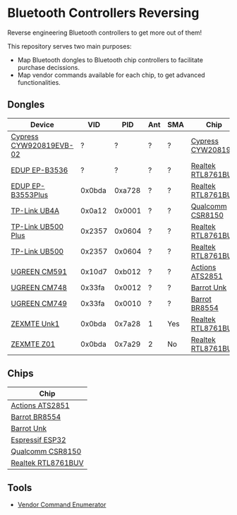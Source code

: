 # Bluetooth Controllers Reversing

Reverse engineering Bluetooth controllers to get more out of them!

This repository serves two main purposes:

- Map Bluetooth dongles to Bluetooth chip controllers to facilitate purchase decissions.
- Map vendor commands available for each chip, to get advanced functionalities.

## Dongles

| Device                                                       | VID    | PID    | Ant | SMA | Chip                                             |
| ------------------------------------------------------------ | ------ | ------ | --- | --- | ------------------------------------------------ |
| [Cypress CYW920819EVB-02](Dongle/Cypress_CYW920819EVB-02.md) | ?      | ?      | ?   | ?   | [Cypress CYW20819](Chip/Cypress_CYW20819.md)     |
| [EDUP EP-B3536](Dongle/EDUP_EP-B3536.md)                     | ?      | ?      | ?   | ?   | [Realtek RTL8761BUV](Chip/Realtek_RTL8761BUV.md) |
| [EDUP EP-B3553Plus](Dongle/EDUP_EP-B3553Plus.md)             | 0x0bda | 0xa728 | ?   | ?   | [Realtek RTL8761BUV](Chip/Realtek_RTL8761BUV.md) |
| [TP-Link UB4A](Dongle/TPLink_UB4A.md)                        | 0x0a12 | 0x0001 | ?   | ?   | [Qualcomm CSR8150](Chip/Qualcomm_CSR8150.md)     |
| [TP-Link UB500 Plus]()                                       | 0x2357 | 0x0604 | ?   | ?   | [Realtek RTL8761BUV](Chip/Realtek_RTL8761BUV.md) |
| [TP-Link UB500]()                                            | 0x2357 | 0x0604 | ?   | ?   | [Realtek RTL8761BUV](Chip/Realtek_RTL8761BUV.md) |
| [UGREEN CM591](Dongle/UGREEN_CM591.md)                       | 0x10d7 | 0xb012 | ?   | ?   | [Actions ATS2851](Chip/Actions_ATS2851.md)       |
| [UGREEN CM748](Dongle/UGREEN_CM748.md)                       | 0x33fa | 0x0012 | ?   | ?   | [Barrot Unk](Chip/Barrot_Unk.md)                 |
| [UGREEN CM749](Dongle/UGREEN_CM749.md)                       | 0x33fa | 0x0010 | ?   | ?   | [Barrot BR8554](Chip/Barrot_BR8554.md)           |
| [ZEXMTE Unk1](Dongle/ZEXMTE_Unk1.md)                         | 0x0bda | 0x7a28 | 1   | Yes | [Realtek RTL8761BUV](Chip/Realtek_RTL8761BUV.md) |
| [ZEXMTE Z01](Dongle/ZEXMTE_Z01.md)                           | 0x0bda | 0x7a29 | 2   | No  | [Realtek RTL8761BUV](Chip/Realtek_RTL8761BUV.md) |

## Chips

| Chip                                             |
| ------------------------------------------------ |
| [Actions ATS2851](Chip/Actions_ATS2851.md)       |
| [Barrot BR8554](Chip/Barrot_BR8554.md)           |
| [Barrot Unk](Chip/Barrot_Unk.md)                 |
| [Espressif ESP32](Chip/Espressif_ESP32.md)       |
| [Qualcomm CSR8150](Chip/Qualcomm_CSR8150.md)     |
| [Realtek RTL8761BUV](Chip/Realtek_RTL8761BUV.md) |

## Tools

- [Vendor Command Enumerator](https://github.com/TarlogicSecurity/BluetoothExamplesAndDemos/tree/main/VendorCommandEnumerator)
